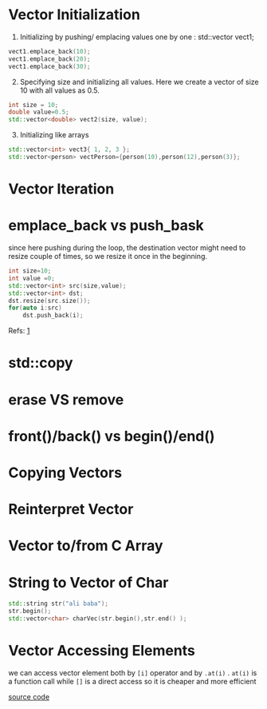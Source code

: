 # Vector Initialization

1) Initializing by pushing/ emplacing values one by one :
    std::vector<int> vect1;
```cpp
vect1.emplace_back(10);
vect1.emplace_back(20);
vect1.emplace_back(30);
```
2) Specifying size and initializing all values. Here we create a vector of size 10 with  all values as 0.5.
```cpp
int size = 10;
double value=0.5;
std::vector<double> vect2(size, value);
```

3) Initializing like arrays
```cpp
std::vector<int> vect3{ 1, 2, 3 };
std::vector<person> vectPerson={person(10),person(12),person(3)};
```


# Vector Iteration


# emplace_back vs push_bask

since here pushing during the loop, the destination vector 
might need to resize couple of times, so we resize it once in the beginning.

```cpp
int size=10;
int value =0;
std::vector<int> src(size,value);
std::vector<int> dst;
dst.resize(src.size());
for(auto i:src)
	dst.push_back(i);
```
Refs: [1](https://www.youtube.com/watch?v=jKS9dSHkAZY)

# std::copy

# erase VS remove

# front()/back() vs begin()/end()

# Copying Vectors

# Reinterpret Vector

# Vector to/from C Array

# String to Vector of Char 
```cpp
std::string str("ali baba");
str.begin();
std::vector<char> charVec(str.begin(),str.end() );
```

# Vector Accessing Elements
we can access vector element both by `[i]` operator and by `.at(i)` . `at(i)` is a function call while `[]` is a direct access so it is cheaper and more efficient

[source code](../src/vector.cpp)
